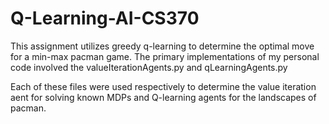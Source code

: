 # Q-Learning-AI-CS370

This assignment utilizes greedy q-learning to determine the optimal move for a min-max pacman game. The primary implementations of my personal code involved the valueIterationAgents.py and qLearningAgents.py

Each of these files were used respectively to determine the value iteration aent for solving known MDPs and Q-learning agents for the landscapes of pacman.
